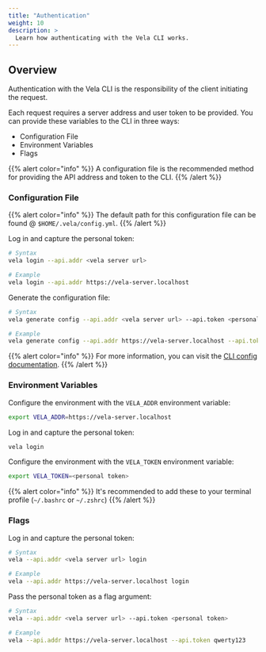 ```yaml
---
title: "Authentication"
weight: 10
description: >
  Learn how authenticating with the Vela CLI works.
---
```


## Overview

Authentication with the Vela CLI is the responsibility of the client initiating the request.

Each request requires a server address and user token to be provided. You can provide these variables to the CLI in three ways:

- Configuration File
- Environment Variables
- Flags

{{% alert color="info" %}}
A configuration file is the recommended method for providing the API address and token to the CLI.
{{% /alert %}}

### Configuration File

{{% alert color="info" %}}
The default path for this configuration file can be found @ `$HOME/.vela/config.yml`.
{{% /alert %}}

Log in and capture the personal token:

```sh
# Syntax
vela login --api.addr <vela server url>

# Example
vela login --api.addr https://vela-server.localhost
```

Generate the configuration file:

```sh
# Syntax
vela generate config --api.addr <vela server url> --api.token <personal token>

# Example
vela generate config --api.addr https://vela-server.localhost --api.token qwerty123
```

{{% alert color="info" %}}
For more information, you can visit the [CLI config documentation](/docs/cli/config/).
{{% /alert %}}

### Environment Variables

Configure the environment with the `VELA_ADDR` environment variable:

```sh
export VELA_ADDR=https://vela-server.localhost
```

Log in and capture the personal token:

```sh
vela login
```

Configure the environment with the `VELA_TOKEN` environment variable:

```sh
export VELA_TOKEN=<personal token>
```

{{% alert color="info" %}}
It's recommended to add these to your terminal profile (`~/.bashrc` or `~/.zshrc`)
{{% /alert %}}

### Flags

Log in and capture the personal token:

```sh
# Syntax
vela --api.addr <vela server url> login

# Example
vela --api.addr https://vela-server.localhost login
```

Pass the personal token as a flag argument:

```sh
# Syntax
vela --api.addr <vela server url> --api.token <personal token>

# Example
vela --api.addr https://vela-server.localhost --api.token qwerty123
```
